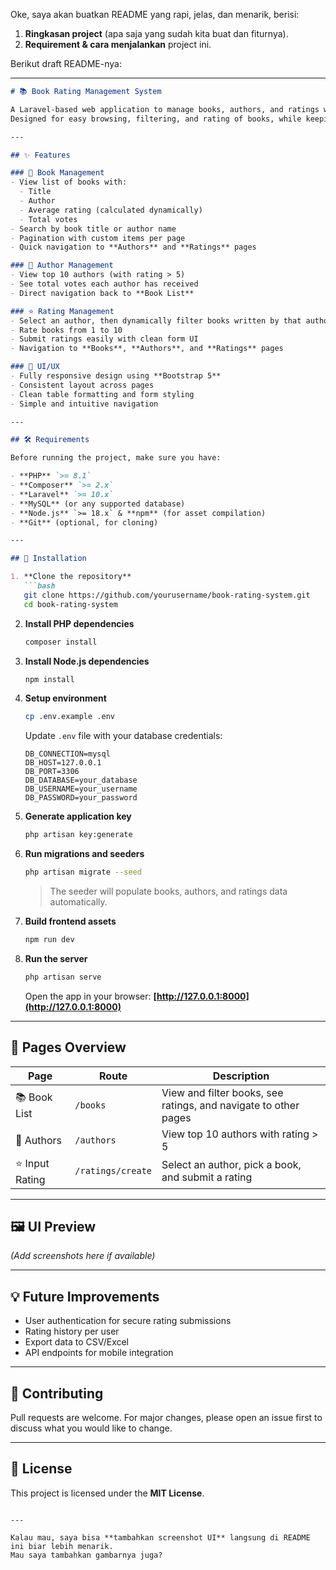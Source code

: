 Oke, saya akan buatkan README yang rapi, jelas, dan menarik, berisi:

1. **Ringkasan project** (apa saja yang sudah kita buat dan fiturnya).
2. **Requirement & cara menjalankan** project ini.

Berikut draft README-nya:

---

````markdown
# 📚 Book Rating Management System

A Laravel-based web application to manage books, authors, and ratings with a clean, user-friendly interface.  
Designed for easy browsing, filtering, and rating of books, while keeping the data structured and scalable.

---

## ✨ Features

### 📖 Book Management
- View list of books with:
  - Title
  - Author
  - Average rating (calculated dynamically)
  - Total votes
- Search by book title or author name
- Pagination with custom items per page
- Quick navigation to **Authors** and **Ratings** pages

### 👑 Author Management
- View top 10 authors (with rating > 5)
- See total votes each author has received
- Direct navigation back to **Book List**

### ⭐ Rating Management
- Select an author, then dynamically filter books written by that author
- Rate books from 1 to 10
- Submit ratings easily with clean form UI
- Navigation to **Books**, **Authors**, and **Ratings** pages

### 🎨 UI/UX
- Fully responsive design using **Bootstrap 5**
- Consistent layout across pages
- Clean table formatting and form styling
- Simple and intuitive navigation

---

## 🛠️ Requirements

Before running the project, make sure you have:

- **PHP** `>= 8.1`
- **Composer** `>= 2.x`
- **Laravel** `>= 10.x`
- **MySQL** (or any supported database)
- **Node.js** `>= 18.x` & **npm** (for asset compilation)
- **Git** (optional, for cloning)

---

## 🚀 Installation

1. **Clone the repository**
   ```bash
   git clone https://github.com/yourusername/book-rating-system.git
   cd book-rating-system
````

2. **Install PHP dependencies**

   ```bash
   composer install
   ```

3. **Install Node.js dependencies**

   ```bash
   npm install
   ```

4. **Setup environment**

   ```bash
   cp .env.example .env
   ```

   Update `.env` file with your database credentials:

   ```env
   DB_CONNECTION=mysql
   DB_HOST=127.0.0.1
   DB_PORT=3306
   DB_DATABASE=your_database
   DB_USERNAME=your_username
   DB_PASSWORD=your_password
   ```

5. **Generate application key**

   ```bash
   php artisan key:generate
   ```

6. **Run migrations and seeders**

   ```bash
   php artisan migrate --seed
   ```

   > The seeder will populate books, authors, and ratings data automatically.

7. **Build frontend assets**

   ```bash
   npm run dev
   ```

8. **Run the server**

   ```bash
   php artisan serve
   ```

   Open the app in your browser:
   **[http://127.0.0.1:8000](http://127.0.0.1:8000)**

---

## 📂 Pages Overview

| Page           | Route             | Description                                                     |
| -------------- | ----------------- | --------------------------------------------------------------- |
| 📚 Book List   | `/books`          | View and filter books, see ratings, and navigate to other pages |
| 👑 Authors     | `/authors`        | View top 10 authors with rating > 5                             |
| ⭐ Input Rating | `/ratings/create` | Select an author, pick a book, and submit a rating              |

---

## 🖼️ UI Preview

*(Add screenshots here if available)*

---

## 💡 Future Improvements

* User authentication for secure rating submissions
* Rating history per user
* Export data to CSV/Excel
* API endpoints for mobile integration

---

## 🤝 Contributing

Pull requests are welcome. For major changes, please open an issue first
to discuss what you would like to change.

---

## 📜 License

This project is licensed under the **MIT License**.

```

---

Kalau mau, saya bisa **tambahkan screenshot UI** langsung di README ini biar lebih menarik.  
Mau saya tambahkan gambarnya juga?
```
